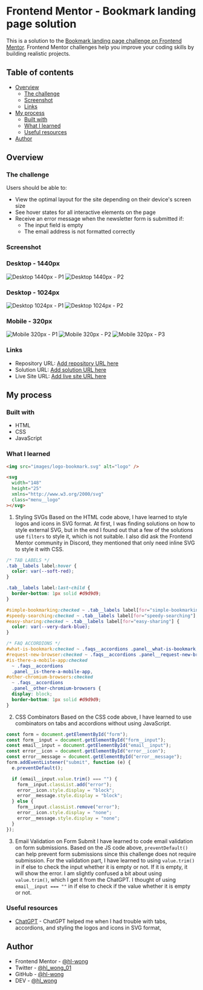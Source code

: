 # Frontend Mentor - Bookmark landing page solution

This is a solution to the [Bookmark landing page challenge on Frontend Mentor](https://www.frontendmentor.io/challenges/bookmark-landing-page-5d0b588a9edda32581d29158). Frontend Mentor challenges help you improve your coding skills by building realistic projects.

## Table of contents

- [Overview](#overview)
  - [The challenge](#the-challenge)
  - [Screenshot](#screenshot)
  - [Links](#links)
- [My process](#my-process)
  - [Built with](#built-with)
  - [What I learned](#what-i-learned)
  - [Useful resources](#useful-resources)
- [Author](#author)

## Overview

### The challenge

Users should be able to:

- View the optimal layout for the site depending on their device's screen size
- See hover states for all interactive elements on the page
- Receive an error message when the newsletter form is submitted if:
  - The input field is empty
  - The email address is not formatted correctly

### Screenshot

### Desktop - 1440px

![Desktop 1440px - P1](./screenshots/desktop-1440px-p1.png)
![Desktop 1440px - P2](./screenshots/desktop-1440px-p2.png)

### Desktop - 1024px

![Desktop 1024px - P1](./screenshots/desktop-1024px-p1.png)
![Desktop 1024px - P2](./screenshots/desktop-1024px-p2.png)

### Mobile - 320px

![Mobile 320px - P1](./screenshots/mobile-320px-p1.png)
![Mobile 320px - P2](./screenshots/mobile-320px-p2.png)
![Mobile 320px - P3](./screenshots/mobile-320px-p3.png)

### Links

- Repository URL: [Add repository URL here](https://your-repository-url.com)
- Solution URL: [Add solution URL here](https://your-solution-url.com)
- Live Site URL: [Add live site URL here](https://your-live-site-url.com)

## My process

### Built with

- HTML
- CSS
- JavaScript

### What I learned

```html
<img src="images/logo-bookmark.svg" alt="logo" />

<svg
  width="148"
  height="25"
  xmlns="http://www.w3.org/2000/svg"
  class="menu__logo"
></svg>
```

1. Styling SVGs
   Based on the HTML code above, I have learned to style logos and icons in SVG format. At first, I was finding solutions on how to style external SVG, but in the end I found out that a few of the solutions use `filters` to style it, which is not suitable. I also did ask the Frontend Mentor community in Discord, they mentioned that only need inline SVG to style it with CSS.

```css
/* TAB LABELS */
.tab__labels label:hover {
  color: var(--soft-red);
}

.tab__labels label:last-child {
  border-bottom: 1px solid #d9d9d9;
}

#simple-bookmarking:checked ~ .tab__labels label[for="simple-bookmarking"],
#speedy-searching:checked ~ .tab__labels label[for="speedy-searching"],
#easy-sharing:checked ~ .tab__labels label[for="easy-sharing"] {
  color: var(--very-dark-blue);
}

/* FAQ ACCORDIONS */
#what-is-bookmark:checked ~ .faqs__accordions .panel__what-is-bookmark,
#request-new-browser:checked ~ .faqs__accordions .panel__request-new-browser,
#is-there-a-mobile-app:checked
  ~ .faqs__accordions
  .panel__is-there-a-mobile-app,
#other-chromium-browsers:checked
  ~ .faqs__accordions
  .panel__other-chromium-browsers {
  display: block;
  border-bottom: 1px solid #d9d9d9;
}
```

2. CSS Combinators
   Based on the CSS code above, I have learned to use combinators on tabs and accordions without using JavaScript.

```js
const form = document.getElementById("form");
const form__input = document.getElementById("form__input");
const email__input = document.getElementById("email__input");
const error__icon = document.getElementById("error__icon");
const error__message = document.getElementById("error__message");
form.addEventListener("submit", function (e) {
  e.preventDefault();

  if (email__input.value.trim() === "") {
    form__input.classList.add("error");
    error__icon.style.display = "block";
    error__message.style.display = "block";
  } else {
    form__input.classList.remove("error");
    error__icon.style.display = "none";
    error__message.style.display = "none";
  }
});
```

3. Email Validation on Form Submit
   I have learned to code email validation on form submissions. Based on the JS code above, `preventDefault()` can help prevent form submissions since this challenge does not require submission. For the validation part, I have learned to using `value.trim()` in if else to check the input whether it is empty or not. If it is empty, it will show the error. I am slightly confused a bit about using `value.trim()`, which I get it from the ChatGPT. I thought of using `email__input === ""` in if else to check if the value whether it is empty or not.

### Useful resources

- [ChatGPT](https://chatgpt.com/) - ChatGPT helped me when I had trouble with tabs, accordions, and styling the logos and icons in SVG format,

## Author

- Frontend Mentor - [@hl-wong](https://www.frontendmentor.io/profile/hl-wong)
- Twitter - [@hl_wong_01](https://x.com/hl_wong_01)
- GitHub - [@hl-wong](https://github.com/hl-wong)
- DEV - [@hl_wong](https://dev.to/hl_wong)
